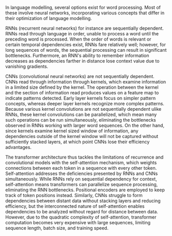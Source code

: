In language modelling, several options exist for word processing. Most of these involve neural networks, incorporating various concepts that differ in their optimization of language modelling. 

RNNs (recurrent neural networks) for instance are sequentially dependent. RNNs read through language in order, unable to process a word until the preceding word is processed. When the order of words is relevant or certain temporal dependencies exist, RNNs fare relatively well; however, for long sequences of words, the sequential processing can result in significant bottlenecks. Furthermore, an RNN's ability to remember information decreases as dependencies farther in distance lose context value due to vanishing gradients.

CNNs (convolutional neural networks) are not sequentially dependent. CNNs read through information through kernels, which examine information in a limited size defined by the kernel. The operation between the kernel and the section of information read produces values on a feature map to indicate patterns detected. Early layer kernels focus on simpler pattern concepts, whereas deeper layer kernels recognize more complex patterns. Because various kernel convolutions are not sequentially dependent ulike RNNs, these kernel convolutions can be parallelized, which mean many such operations can be run simultaneously, eliminating the bottlenecks observed in RNNs working with larger word sequences. On the other hand, since kernels examine kernel sized window of information, any dependencies outside of the kernel window will not be captured without sufficiently stacked layers, at which point CNNs lose their efficiency advantages. 

The transformer architecture thus tackles the limitations of recurrence and convolutional models with the self-attention mechanism, which weights connections between each token in a sequence with every other token. Self-attention addresses the deficiencies presented by RNNs and CNNs simultaneously. While RNNs rely on sequential dependency for context, self-attention means transformers can parallelize sequence processing, eliminating the RNN bottlenecks. Positional encoders are employed to keep track of token positions instead. Similarly, CNNs struggle to form dependencies between distant data without stacking layers and reducing efficiency, but the interconnected nature of self-attention enables dependencies to be analyzed without regard for distance between data. However, due to the quadratic complexity of self-attention, transformer computation becomes very expensive with large sequences, limiting sequence length, batch size, and training speed.


